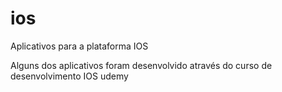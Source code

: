 # ios
Aplicativos para a plataforma IOS

Alguns dos aplicativos foram desenvolvido através do curso de desenvolvimento IOS udemy 
